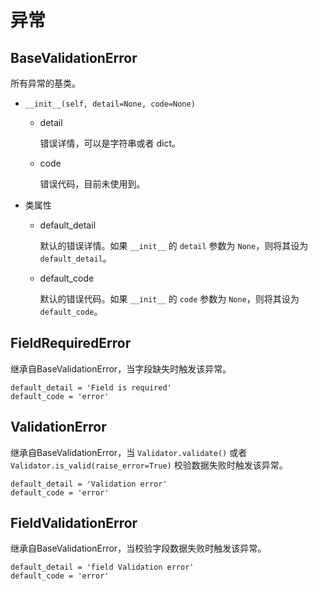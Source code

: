 # 异常

## BaseValidationError

所有异常的基类。

- `__init__(self, detail=None, code=None)`

    - detail

        错误详情，可以是字符串或者 dict。

    - code

        错误代码，目前未使用到。

- 类属性

    - default_detail

        默认的错误详情。如果 `__init__` 的 `detail` 参数为 `None`，则将其设为 `default_detail`。

    - default_code

        默认的错误代码。如果 `__init__` 的 `code` 参数为 `None`，则将其设为 `default_code`。

## FieldRequiredError

继承自BaseValidationError，当字段缺失时触发该异常。

```
default_detail = 'Field is required'
default_code = 'error'
```

## ValidationError

继承自BaseValidationError，当 `Validator.validate()` 或者 `Validator.is_valid(raise_error=True)` 校验数据失败时触发该异常。

```
default_detail = 'Validation error'
default_code = 'error'
```

## FieldValidationError

继承自BaseValidationError，当校验字段数据失败时触发该异常。

```
default_detail = 'field Validation error'
default_code = 'error'
```
